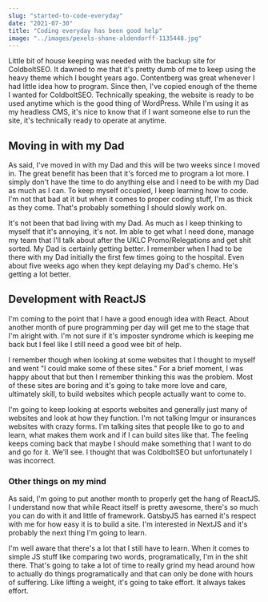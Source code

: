 ```yaml
---
slug: "started-to-code-everyday"
date: "2021-07-30"
title: "Coding everyday has been good help"
image: "../images/pexels-shane-aldendorff-1135448.jpg"
---
```

Little bit of house keeping was needed with the backup site for ColdboltSEO. It dawned to me that it's pretty dumb of me to keep using the heavy theme which I bought years ago. Contentberg was great whenever I had little idea how to program. Since then, I've copied enough of the theme I wanted for ColdboltSEO. Technically speaking, the website is ready to be used anytime which is the good thing of WordPress. While I'm using it as my headless CMS, it's nice to know that if I want someone else to run the site, it's technically ready to operate at anytime.

## Moving in with my Dad

As said, I've moved in with my Dad and this will be two weeks since I moved in. The great benefit has been that it's forced me to program a lot more. I simply don't have the time to do anything else and I need to be with my Dad as much as I can. To keep myself occupied, I keep learning how to code. I'm not that bad at it but when it comes to proper coding stuff, I'm as thick as they come. That's probably something I should slowly work on. 

It's not been that bad living with my Dad. As much as I keep thinking to myself that it's annoying, it's not. Im able to get what I need done, manage my team that I'll talk about after the UKLC Promo/Relegations and get shit sorted. My Dad is certainly getting better. I remember when I had to be there with my Dad initially the first few times going to the hospital. Even about five weeks ago when they kept delaying my Dad's chemo. He's getting a lot better. 

## Development with ReactJS

I'm coming to the point that I have a good enough idea with React. About another month of pure programming per day will get me to the stage that I'm alright with. I'm not sure if it's imposter syndrome which is keeping me back but I feel like I still need a good wee bit of help. 

I remember though when looking at some websites that I thought to myself and went "I could make some of these sites." For a brief moment, I was happy about that but then I remember thinking this was the problem. Most of these sites are boring and it's going to take more love and care, ultimately skill, to build websites which people actually want to come to. 

I'm going to keep looking at esports websites and generally just many of websites and look at how they function. I'm not talking Imgur or insurances websites with crazy forms. I'm talking sites that people like to go to and learn, what makes them work and if I can build sites like that. The feeling keeps coming back that maybe I should make something that I want to do and go for it. We'll see. I thought that was ColdboltSEO but unfortunately I was incorrect. 

### Other things on my mind

As said, I'm going to put another month to properly get the hang of ReactJS. I understand now that while React itself is pretty awesome, there's so much you can do with it and little of framework. GatsbyJS has earned it's respect with me for how easy it is to build a site. I'm interested in NextJS and it's probably the next thing I'm going to learn. 

I'm well aware that there's a lot that I still have to learn. When it comes to simple JS stuff like comparing two words, programatically, I'm in the shit there. That's going to take a lot of time to really grind my head around how to actually do things programatically and that can only be done with hours of suffering. Like lifting a weight, it's going to take effort. It always takes effort.